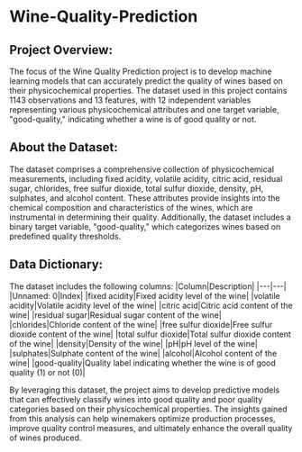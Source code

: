 # Wine-Quality-Prediction

## Project Overview:
The focus of the Wine Quality Prediction project is to develop machine learning models that can accurately predict the quality of wines based on their physicochemical properties. The dataset used in this project contains 1143 observations and 13 features, with 12 independent variables representing various physicochemical attributes and one target variable, "good-quality," indicating whether a wine is of good quality or not.

## About the Dataset:
The dataset comprises a comprehensive collection of physicochemical measurements, including fixed acidity, volatile acidity, citric acid, residual sugar, chlorides, free sulfur dioxide, total sulfur dioxide, density, pH, sulphates, and alcohol content. These attributes provide insights into the chemical composition and characteristics of the wines, which are instrumental in determining their quality. Additionally, the dataset includes a binary target variable, "good-quality," which categorizes wines based on predefined quality thresholds.

## Data Dictionary:
The dataset includes the following columns:
|Column|Description|
|---|---|
|Unnamed: 0|Index|
|fixed acidity|Fixed acidity level of the wine|
|volatile acidity|Volatile acidity level of the wine|
|citric acid|Citric acid content of the wine|
|residual sugar|Residual sugar content of the wine|
|chlorides|Chloride content of the wine|
|free sulfur dioxide|Free sulfur dioxide content of the wine|
|total sulfur dioxide|Total sulfur dioxide content of the wine|
|density|Density of the wine|
|pH|pH level of the wine|
|sulphates|Sulphate content of the wine|
|alcohol|Alcohol content of the wine|
|good-quality|Quality label indicating whether the wine is of good quality (1) or not (0)|

By leveraging this dataset, the project aims to develop predictive models that can effectively classify wines into good quality and poor quality categories based on their physicochemical properties. The insights gained from this analysis can help winemakers optimize production processes, improve quality control measures, and ultimately enhance the overall quality of wines produced.
